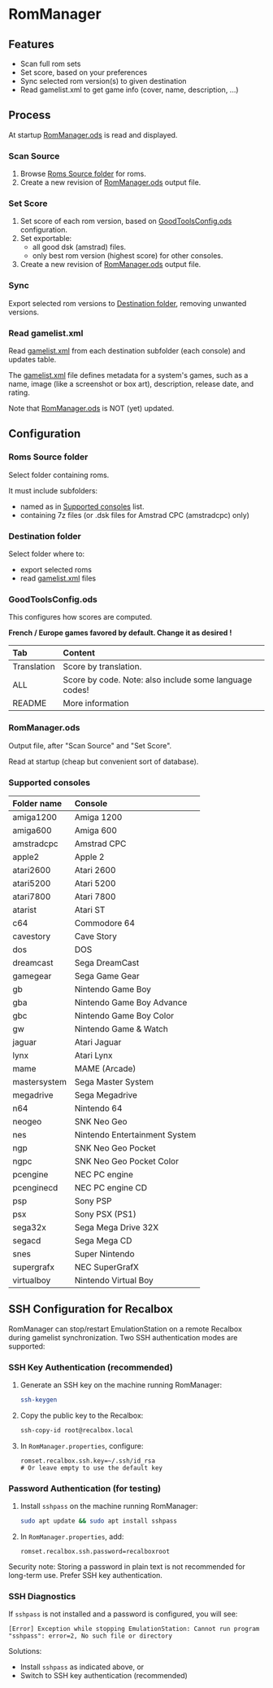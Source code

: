 # RomManager

## Features

- Scan full rom sets
- Set score, based on your preferences
- Sync selected rom version(s) to given destination
- Read gamelist.xml to get game info (cover, name, description, ...)

## Process

At startup [RomManager.ods](#RomManager-ods) is read and displayed.

### Scan Source

1) Browse [Roms Source folder](#roms-source-folder) for roms.
1) Create a new revision of [RomManager.ods](#RomManager-ods) output file.

### Set Score

1. Set score of each rom version, based on [GoodToolsConfig.ods](#GoodToolsConfig) configuration.
1. Set exportable:
    - all good dsk (amstrad) files.
    - only best rom version (highest score) for other consoles.
1. Create a new revision of [RomManager.ods](#RomManager-ods) output file.

### Sync

Export selected rom versions to [Destination folder](#destination-folder), removing unwanted versions.

### Read gamelist.xml

Read [gamelist.xml](https://github.com/recalbox/recalbox-emulationstation/blob/master/GAMELISTS.md) from each destination subfolder (each console) and updates table.

The [gamelist.xml](https://github.com/recalbox/recalbox-emulationstation/blob/master/GAMELISTS.md) file defines metadata for a system's games, such as a name, image (like a screenshot or box art), description, release date, and rating.

Note that [RomManager.ods](#RomManager-ods) is NOT (yet) updated.

## Configuration

### <a name="roms-source-folder"></a>  Roms Source folder

Select folder containing roms.

It must include subfolders:

- named as in [Supported consoles](#supported-consoles) list.
- containing 7z files (or .dsk files for Amstrad CPC (amstradcpc) only)

### <a name="destination-folder"></a> Destination folder

Select folder where to:

- export selected roms
- read [gamelist.xml](https://github.com/recalbox/recalbox-emulationstation/blob/master/GAMELISTS.md) files

### <a name="GoodToolsConfig"></a> GoodToolsConfig.ods

This configures how scores are computed.

**French / Europe games favored by default. Change it as desired !**

| Tab | Content |
| :--- |:---|
| Translation | Score by translation. |
| ALL | Score by code. Note: also include some language codes! |
| README | More information |

### <a name="RomManager-ods"></a> RomManager.ods

Output file, after "Scan Source" and "Set Score".

Read at startup (cheap but convenient sort of database).

### <a name="supported-consoles"></a> Supported consoles

| Folder name | Console |
| :--- |:---|
| amiga1200 | Amiga 1200 |
| amiga600 | Amiga 600 |
| amstradcpc | Amstrad CPC |
| apple2 | Apple 2 |
| atari2600 | Atari 2600 |
| atari5200 | Atari 5200 |
| atari7800 | Atari 7800 |
| atarist | Atari ST |
| c64 | Commodore 64 |
| cavestory | Cave Story |
| dos | DOS |
| dreamcast | Sega DreamCast |
| gamegear | Sega Game Gear |
| gb | Nintendo Game Boy |
| gba | Nintendo Game Boy Advance |
| gbc | Nintendo Game Boy Color |
| gw | Nintendo Game & Watch |
| jaguar | Atari Jaguar |
| lynx | Atari Lynx |
| mame | MAME (Arcade) |
| mastersystem | Sega Master System |
| megadrive | Sega Megadrive |
| n64 | Nintendo 64 |
| neogeo | SNK Neo Geo |
| nes | Nintendo Entertainment System |
| ngp | SNK Neo Geo Pocket |
| ngpc | SNK Neo Geo Pocket Color |
| pcengine | NEC PC engine |
| pcenginecd | NEC PC engine CD |
| psp | Sony PSP |
| psx | Sony PSX (PS1) |
| sega32x | Sega Mega Drive 32X |
| segacd | Sega Mega CD |
| snes | Super Nintendo |
| supergrafx | NEC SuperGrafX |
| virtualboy | Nintendo Virtual Boy |

## SSH Configuration for Recalbox

RomManager can stop/restart EmulationStation on a remote Recalbox during gamelist synchronization. Two SSH authentication modes are supported:

### SSH Key Authentication (recommended)

1. Generate an SSH key on the machine running RomManager:

   ```bash
   ssh-keygen
   ```

2. Copy the public key to the Recalbox:

   ```bash
   ssh-copy-id root@recalbox.local
   ```

3. In `RomManager.properties`, configure:

   ```properties
   romset.recalbox.ssh.key=~/.ssh/id_rsa
   # Or leave empty to use the default key
   ```

### Password Authentication (for testing)

1. Install `sshpass` on the machine running RomManager:

   ```bash
   sudo apt update && sudo apt install sshpass
   ```

2. In `RomManager.properties`, add:

   ```properties
   romset.recalbox.ssh.password=recalboxroot
   ```

Security note: Storing a password in plain text is not recommended for long-term use. Prefer SSH key authentication.

### SSH Diagnostics

If `sshpass` is not installed and a password is configured, you will see:

```text
[Error] Exception while stopping EmulationStation: Cannot run program "sshpass": error=2, No such file or directory
```

Solutions:

- Install `sshpass` as indicated above, or
- Switch to SSH key authentication (recommended)
